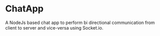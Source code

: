 # ChatApp
A NodeJs based chat app to perform bi directional communication from client to server and vice-versa using Socket.io.</br>
